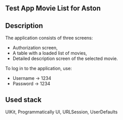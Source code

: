 ##  Test App Movie List for Aston

## Description

The application consists of three screens:

- Authorization screen,
- A table with a loaded list of movies,
- Detailed description screen of the selected movie.

To log in to the application, use: 

 - Username -> 1234
 - Password -> 1234

## Used stack

UIKit, Programmatically UI, URLSession, UserDefaults
